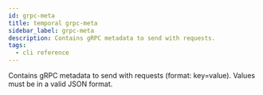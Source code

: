 ```yaml
---
id: grpc-meta
title: temporal grpc-meta
sidebar_label: grpc-meta
description: Contains gRPC metadata to send with requests.
tags:
  - cli reference
---
```


Contains gRPC metadata to send with requests (format: key=value). Values must be in a valid JSON format.
